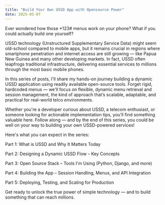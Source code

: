 ```yaml
---
title: "Build Your Own USSD App with Opensource Power"
date: 2025-05-07
---
```

Ever wondered how those *123# menus work on your phone?
What if you could actually build one yourself?

USSD technology (Unstructured Supplementary Service Data) might seem old-school compared to mobile apps, but it remains crucial in regions where smartphone penetration and internet access are still growing — like Papua New Guinea and many other developing markets.
In fact, USSD often leapfrogs traditional infrastructure, delivering essential services to millions through the most basic mobile phones.

In this series of posts, I'll share my hands-on journey building a dynamic USSD application using readily available open-source tools.
Forget rigid, hardcoded menus — we'll focus on flexible, dynamic menu retrieval and session management, the kind of approach that’s scalable, adaptable, and practical for real-world telco environments.

Whether you're a developer curious about USSD, a telecom enthusiast, or someone looking for actionable implementation tips, you’ll find something valuable here. Follow along — and by the end of this series, you could be well on your way to building your own USSD-powered services!

Here's what you can expect in the series:

Part 1: What is USSD and Why It Matters Today

Part 2: Designing a Dynamic USSD Flow – Key Concepts

Part 3: Open Source Stack – Tools I'm Using (Python, Django, and more)

Part 4: Building the App – Session Handling, Menus, and API Integration

Part 5: Deploying, Testing, and Scaling for Production

Get ready to unlock the true power of simple technology — and to build something that can reach millions.
